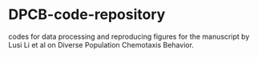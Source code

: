 # DPCB-code-repository
codes for data processing and reproducing figures for the manuscript by Lusi Li et al on Diverse Population Chemotaxis Behavior.
